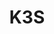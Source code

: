 ---
title: K3S
categories:
  - other
docs:
  - id: java
    url: https://www.testcontainers.org/modules/k3s/
    example: |
      ```java
      var k3s = new K3sContainer(DockerImageName.parse("rancher/k3s:v1.21.3-k3s1"));
      k3s.start();
      ```
description: |
  K3s is a highly available, certified Kubernetes distribution designed for production workloads in unattended, resource-constrained, remote locations or inside IoT appliances.
---